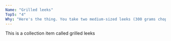 ```yaml
---
Name: "Grilled leeks"
Top5: "4"
Why: "Here's the thing. You take two medium-sized leeks (300 grams chopped adding up to only 69 calories!) slice them up diagonally and drop them in a non-stick frying pan at high heat and before long you have a meaty, arromatic dish. Keep them moving and keep an eye on the colour but this is one of my favourite base-layers. They are great with chopped chesnut mushrooms added half-way through or olives and walnuts stired in at the end with some lemon juice and soy-sauce. Absolutely love these and not a high GI thing in sight:-)"
---
```


This is a collection item called grilled leeks

<p style="clear: both;">&nbsp;</p>

